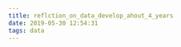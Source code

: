 ```yaml
---
title: reflction_on_data_develop_ahout_4_years
date: 2019-05-30 12:54:31
tags: data
---
```

# 

#

#

